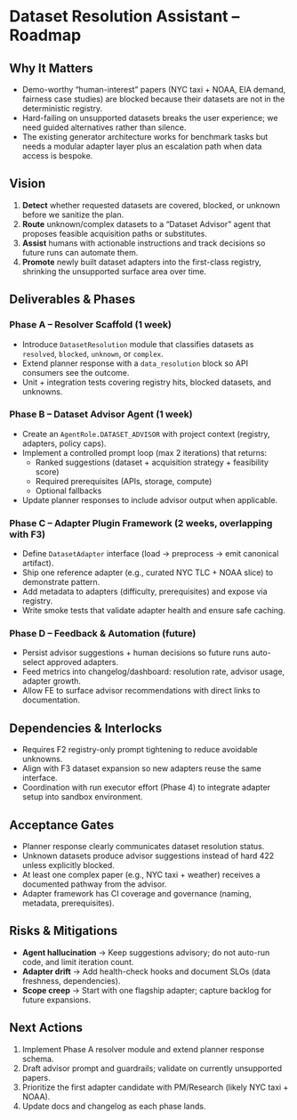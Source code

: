 # Dataset Resolution Assistant – Roadmap

## Why It Matters
- Demo-worthy “human-interest” papers (NYC taxi + NOAA, EIA demand, fairness case studies) are blocked because their datasets are not in the deterministic registry.
- Hard-failing on unsupported datasets breaks the user experience; we need guided alternatives rather than silence.
- The existing generator architecture works for benchmark tasks but needs a modular adapter layer plus an escalation path when data access is bespoke.

## Vision
1. **Detect** whether requested datasets are covered, blocked, or unknown before we sanitize the plan.
2. **Route** unknown/complex datasets to a “Dataset Advisor” agent that proposes feasible acquisition paths or substitutes.
3. **Assist** humans with actionable instructions and track decisions so future runs can automate them.
4. **Promote** newly built dataset adapters into the first-class registry, shrinking the unsupported surface area over time.

## Deliverables & Phases
### Phase A – Resolver Scaffold (1 week)
- Introduce `DatasetResolution` module that classifies datasets as `resolved`, `blocked`, `unknown`, or `complex`.
- Extend planner response with a `data_resolution` block so API consumers see the outcome.
- Unit + integration tests covering registry hits, blocked datasets, and unknowns.

### Phase B – Dataset Advisor Agent (1 week)
- Create an `AgentRole.DATASET_ADVISOR` with project context (registry, adapters, policy caps).
- Implement a controlled prompt loop (max 2 iterations) that returns:
  - Ranked suggestions (dataset + acquisition strategy + feasibility score)
  - Required prerequisites (APIs, storage, compute)
  - Optional fallbacks
- Update planner responses to include advisor output when applicable.

### Phase C – Adapter Plugin Framework (2 weeks, overlapping with F3)
- Define `DatasetAdapter` interface (load → preprocess → emit canonical artifact).
- Ship one reference adapter (e.g., curated NYC TLC + NOAA slice) to demonstrate pattern.
- Add metadata to adapters (difficulty, prerequisites) and expose via registry.
- Write smoke tests that validate adapter health and ensure safe caching.

### Phase D – Feedback & Automation (future)
- Persist advisor suggestions + human decisions so future runs auto-select approved adapters.
- Feed metrics into changelog/dashboard: resolution rate, advisor usage, adapter growth.
- Allow FE to surface advisor recommendations with direct links to documentation.

## Dependencies & Interlocks
- Requires F2 registry-only prompt tightening to reduce avoidable unknowns.
- Align with F3 dataset expansion so new adapters reuse the same interface.
- Coordination with run executor effort (Phase 4) to integrate adapter setup into sandbox environment.

## Acceptance Gates
- Planner response clearly communicates dataset resolution status.
- Unknown datasets produce advisor suggestions instead of hard 422 unless explicitly blocked.
- At least one complex paper (e.g., NYC taxi + weather) receives a documented pathway from the advisor.
- Adapter framework has CI coverage and governance (naming, metadata, prerequisites).

## Risks & Mitigations
- **Agent hallucination** → Keep suggestions advisory; do not auto-run code, and limit iteration count.
- **Adapter drift** → Add health-check hooks and document SLOs (data freshness, dependencies).
- **Scope creep** → Start with one flagship adapter; capture backlog for future expansions.

## Next Actions
1. Implement Phase A resolver module and extend planner response schema.
2. Draft advisor prompt and guardrails; validate on currently unsupported papers.
3. Prioritize the first adapter candidate with PM/Research (likely NYC taxi + NOAA).
4. Update docs and changelog as each phase lands.
